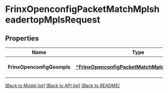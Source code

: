 # FrinxOpenconfigPacketMatchMplsheadertopMplsRequest

## Properties
Name | Type | Description | Notes
------------ | ------------- | ------------- | -------------
**FrinxOpenconfigQosmpls** | [***FrinxOpenconfigPacketMatchMplsheadertopMpls**](frinx.openconfig.packet.match.mplsheadertop.Mpls.md) |  | [optional] [default to null]

[[Back to Model list]](../README.md#documentation-for-models) [[Back to API list]](../README.md#documentation-for-api-endpoints) [[Back to README]](../README.md)


